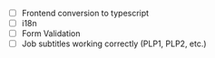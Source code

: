  - [ ] Frontend conversion to typescript
 - [ ] i18n
 - [ ] Form Validation
 - [ ] Job subtitles working correctly (PLP1, PLP2, etc.)
